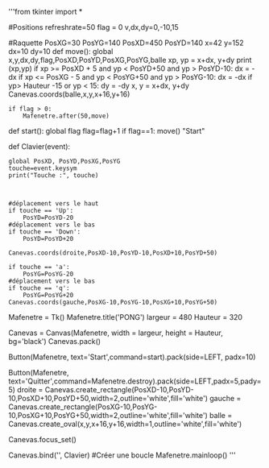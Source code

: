 '''from tkinter import *

#Positions 
refreshrate=50
flag = 0
v,dx,dy=0,-10,15

#Raquette
PosXG=30
PosYG=140
PosXD=450
PosYD=140
x=42
y=152
dx=10
dy=10
def move():
    global x,y,dx,dy,flag,PosXD,PosYD,PosXG,PosYG,balle
    xp, yp = x+dx, y+dy
    print (xp,yp)
    if xp >= PosXD + 5 and yp < PosYD+50 and yp > PosYD-10:
        dx = -dx
    if xp <= PosXG - 5 and yp < PosYG+50 and yp > PosYG-10:
        dx = -dx
    if yp> Hauteur -15 or yp < 15:
        dy = -dy
    x, y = x+dx, y+dy
    Canevas.coords(balle,x,y,x+16,y+16)
  
    if flag > 0:
        Mafenetre.after(50,move)

  
def start():
    global flag
    flag=flag+1
    if flag==1:
        move()
    "Start"
 

 
     
def Clavier(event):
   
    global PosXD, PosYD,PosXG,PosYG
    touche=event.keysym
    print("Touche :", touche)
     
     
 
    #déplacement vers le haut
    if touche == 'Up':
        PosYD=PosYD-20
    #déplacement vers le bas
    if touche == 'Down':
        PosYD=PosYD+20
         
    Canevas.coords(droite,PosXD-10,PosYD-10,PosXD+10,PosYD+50)
 
    if touche == 'a':
        PosYG=PosYG-20
    #déplacement vers le bas
    if touche == 'q':
        PosYG=PosYG+20
    Canevas.coords(gauche,PosXG-10,PosYG-10,PosXG+10,PosYG+50)
     
     
     
Mafenetre = Tk() 
Mafenetre.title('PONG') 
largeur = 480 
Hauteur = 320 

Canevas = Canvas(Mafenetre, width = largeur, height = Hauteur, bg='black')
Canevas.pack()

Button(Mafenetre, text='Start',command=start).pack(side=LEFT, padx=10)

Button(Mafenetre, text='Quitter',command=Mafenetre.destroy).pack(side=LEFT,padx=5,pady=5)
droite = Canevas.create_rectangle(PosXD-10,PosYD-10,PosXD+10,PosYD+50,width=2,outline='white',fill='white')
gauche = Canevas.create_rectangle(PosXG-10,PosYG-10,PosXG+10,PosYG+50,width=2,outline='white',fill='white')
balle = Canevas.create_oval(x,y,x+16,y+16,width=1,outline='white',fill='white')

 
 
Canevas.focus_set()
 
Canevas.bind('<Key>', Clavier) 
#Créer une boucle
Mafenetre.mainloop()
 '''
